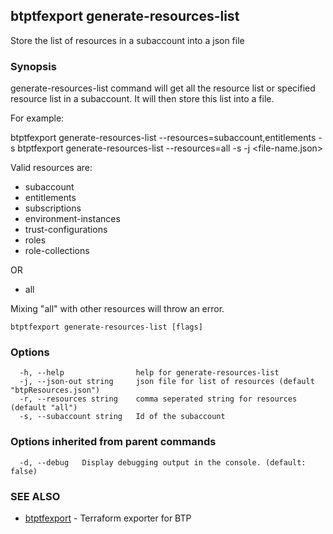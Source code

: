 ## btptfexport generate-resources-list

Store the list of resources in a subaccount into a json file

### Synopsis

generate-resources-list command will get all the resource list or specified resource list in a subaccount.
It will then store this list into a file.

For example:

btptfexport generate-resources-list --resources=subaccount,entitlements -s <subaccount-id>
btptfexport generate-resources-list --resources=all -s <subaccount-id> -j <file-name.json>

Valid resources are:
- subaccount
- entitlements
- subscriptions
- environment-instances
- trust-configurations
- roles
- role-collections

OR

- all

Mixing "all" with other resources will throw an error.


```
btptfexport generate-resources-list [flags]
```

### Options

```
  -h, --help                help for generate-resources-list
  -j, --json-out string     json file for list of resources (default "btpResources.json")
  -r, --resources string    comma seperated string for resources (default "all")
  -s, --subaccount string   Id of the subaccount
```

### Options inherited from parent commands

```
  -d, --debug   Display debugging output in the console. (default: false)
```

### SEE ALSO

* [btptfexport](btptfexport.md)	 - Terraform exporter for BTP

